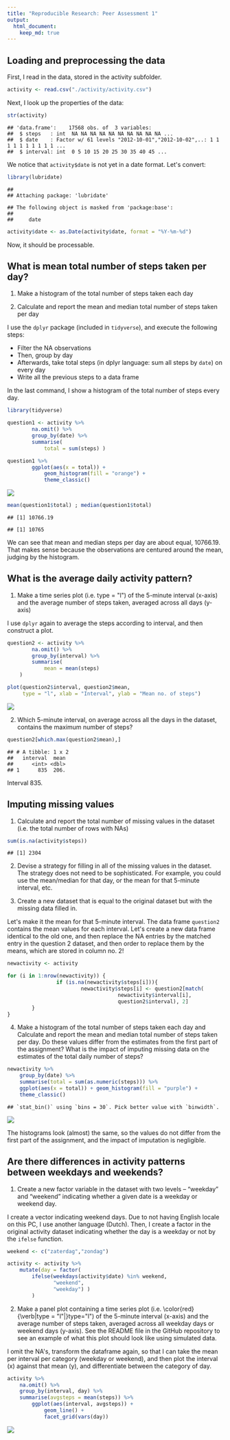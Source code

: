 ```yaml
---
title: "Reproducible Research: Peer Assessment 1"
output: 
  html_document:
    keep_md: true
---
```



## Loading and preprocessing the data

First, I read in the data, stored in the activity subfolder. 


```r
activity <- read.csv("./activity/activity.csv")
```

Next, I look up the properties of the data:


```r
str(activity)
```

```
## 'data.frame':	17568 obs. of  3 variables:
##  $ steps   : int  NA NA NA NA NA NA NA NA NA NA ...
##  $ date    : Factor w/ 61 levels "2012-10-01","2012-10-02",..: 1 1 1 1 1 1 1 1 1 1 ...
##  $ interval: int  0 5 10 15 20 25 30 35 40 45 ...
```

We notice that `activity$date` is not yet in a date format. Let's convert: 


```r
library(lubridate)
```

```
## 
## Attaching package: 'lubridate'
```

```
## The following object is masked from 'package:base':
## 
##     date
```

```r
activity$date <- as.Date(activity$date, format = "%Y-%m-%d")
```

Now, it should be processable. 

## What is mean total number of steps taken per day?

1. Make a histogram of the total number of steps taken each day

2. Calculate and report the mean and median total number of steps taken per day

I use the `dplyr` package (included in `tidyverse`), and execute the following steps: 
- Filter the NA observations
- Then, group by day
- Afterwards, take total steps (in dplyr language: sum all steps by `date`) on every day
- Write all the previous steps to a data frame

In the last command, I show a histogram of the total number of steps every day. 


```r
library(tidyverse)

question1 <- activity %>%
        na.omit() %>%
        group_by(date) %>%
        summarise(
            total = sum(steps) )

question1 %>%
        ggplot(aes(x = total)) + 
            geom_histogram(fill = "orange") + 
            theme_classic()
```

![](PA1_template_files/figure-html/unnamed-chunk-4-1.png)<!-- -->

```r
mean(question1$total) ; median(question1$total)
```

```
## [1] 10766.19
```

```
## [1] 10765
```

We can see that mean and median steps per day are about equal, 10766.19. That makes sense because the observations are centured around the mean, judging by the histogram. 

## What is the average daily activity pattern?

1. Make a time series plot (i.e. type = "l") of the 5-minute interval (x-axis) and the average number of steps taken, averaged across all days (y-axis)

I use `dplyr` again to average the steps according to interval, and then construct a plot.


```r
question2 <- activity %>%
        na.omit() %>%
        group_by(interval) %>%
        summarise(
            mean = mean(steps)
    )

plot(question2$interval, question2$mean, 
     type = "l", xlab = "Interval", ylab = "Mean no. of steps")
```

![](PA1_template_files/figure-html/unnamed-chunk-5-1.png)<!-- -->

2. Which 5-minute interval, on average across all the days in the dataset, contains the maximum number of steps?


```r
question2[which.max(question2$mean),]
```

```
## # A tibble: 1 x 2
##   interval  mean
##      <int> <dbl>
## 1      835  206.
```

Interval 835. 

## Imputing missing values

1. Calculate and report the total number of missing values in the dataset (i.e. the total number of rows with NAs)


```r
sum(is.na(activity$steps))
```

```
## [1] 2304
```

2. Devise a strategy for filling in all of the missing values in the dataset. The strategy does not need to be sophisticated. For example, you could use the mean/median for that day, or the mean for that 5-minute interval, etc.

3. Create a new dataset that is equal to the original dataset but with the missing data filled in.

Let's make it the mean for that 5-minute interval. The data frame `question2` contains the mean values for each interval. Let's create a new data frame identical to the old one, and then replace the NA entries by the matched entry in the question 2 dataset, and then order to replace them by the means, which are stored in column no. 2!


```r
newactivity <- activity

for (i in 1:nrow(newactivity)) {
                if (is.na(newactivity$steps[i])){
                        newactivity$steps[i] <- question2[match(
                                    newactivity$interval[i],
                                    question2$interval), 2]
        }
}
```

4. Make a histogram of the total number of steps taken each day and Calculate and report the mean and median total number of steps taken per day. Do these values differ from the estimates from the first part of the assignment? What is the impact of imputing missing data on the estimates of the total daily number of steps?


```r
newactivity %>%
    group_by(date) %>%
    summarise(total = sum(as.numeric(steps))) %>%
    ggplot(aes(x = total)) + geom_histogram(fill = "purple") +
    theme_classic()
```

```
## `stat_bin()` using `bins = 30`. Pick better value with `binwidth`.
```

![](PA1_template_files/figure-html/unnamed-chunk-9-1.png)<!-- -->

The histograms look (almost) the same, so the values do not differ from the first part of the assignment, and the impact of imputation is negligible. 

## Are there differences in activity patterns between weekdays and weekends?

1. Create a new factor variable in the dataset with two levels – “weekday” and “weekend” indicating whether a given date is a weekday or weekend day.

I create a vector indicating weekend days. Due to not having English locale on this PC, I use another language (Dutch). Then, I create a factor in the original activity dataset indicating whether the day is a weekday or not by the `ifelse` function. 


```r
weekend <- c("zaterdag","zondag")

activity <- activity %>%
    mutate(day = factor(
        ifelse(weekdays(activity$date) %in% weekend,
               "weekend",
               "weekday") ) 
        )
```

2. Make a panel plot containing a time series plot (i.e. \color{red}{\verb|type = "l"|}type="l") of the 5-minute interval (x-axis) and the average number of steps taken, averaged across all weekday days or weekend days (y-axis). See the README file in the GitHub repository to see an example of what this plot should look like using simulated data.

I omit the NA's, transform the dataframe again, so that I can take the mean per interval per category (weekday or weekend), and then plot the interval (x) against that mean (y), and differentiate between the category of day. 


```r
activity %>%
    na.omit() %>%
    group_by(interval, day) %>%
    summarise(avgsteps = mean(steps)) %>%
        ggplot(aes(interval, avgsteps)) + 
            geom_line() + 
            facet_grid(vars(day))
```

![](PA1_template_files/figure-html/unnamed-chunk-11-1.png)<!-- -->



